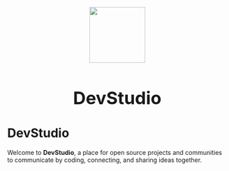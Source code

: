<p align="center">
    <picture>
      <img src="https://i.ibb.co/X5dNS47/image.png" height="128">
    </picture>
    <h1 align="center" style="font-size: 40px; margin-bottom: 20px;">DevStudio</h1>
</p>

# DevStudio
Welcome to **DevStudio**, a place for open source projects and communities to communicate by coding, connecting, and sharing ideas together.
